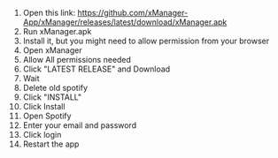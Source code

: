  1. Open this link: https://github.com/xManager-App/xManager/releases/latest/download/xManager.apk
 2. Run xManager.apk
 3. Install it, but you might need to allow permission from your browser
 4. Open xManager
 5. Allow All permissions needed
 6. Click "LATEST RELEASE" and Download
 7. Wait
 8. Delete old spotify
 9. Click "INSTALL"
 10. Click Install
 11. Open Spotify 
 12. Enter your email and password
 13. Click login
 14. Restart the app 
